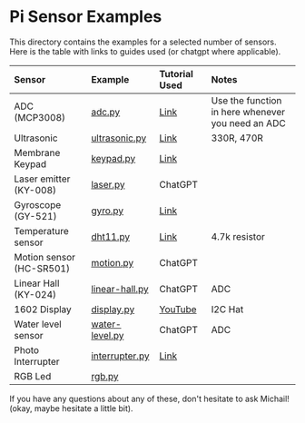# Pi Sensor Examples
This directory contains the examples for a selected number of sensors.
Here is the table with links to guides used (or chatgpt where applicable).

| Sensor                   | Example                  | Tutorial Used                                                                                       | Notes                                             |
|:-------------------------|:-------------------------|:----------------------------------------------------------------------------------------------------|:--------------------------------------------------|
| ADC (MCP3008)            | [adc.py](./adc.py)         | [Link](https://learn.adafruit.com/raspberry-pi-analog-to-digital-converters/mcp3008)                | Use the function in here whenever you need an ADC |
| Ultrasonic               | [ultrasonic.py](./ultrasonic.py)  | [Link](https://projects.raspberrypi.org/en/projects/physical-computing/12)                          | 330R, 470R                                        |
| Membrane Keypad          | [keypad.py](./keypad.py)      | [Link](https://www.digikey.co.uk/en/maker/tutorials/2021/how-to-connect-a-keypad-to-a-raspberry-pi) |                                                   |
| Laser emitter (KY-008)   | [laser.py](./laser.py)       | ChatGPT                                                                                             |                                                   |
| Gyroscope (GY-521)       | [gyro.py](./gyro.py)        | [Link](https://www.instructables.com/How-to-Use-the-MPU6050-With-the-Raspberry-Pi-4/)               |                                                   |
| Temperature sensor       | [dht11.py](./dht11.py)       | [Link](https://randomnerdtutorials.com/raspberry-pi-dht11-dht22-python/)                            | 4.7k resistor                                     |
| Motion sensor (HC-SR501) | [motion.py](./motion.py)      | ChatGPT                                                                                             |                                                   |
| Linear Hall (KY-024)     | [linear-hall.py](./linear-hall.py) | ChatGPT                                                                                             | ADC                                               |
| 1602 Display             | [display.py](./display.py)     | [YouTube](https://www.youtube.com/watch?v=DHbLBTRpTWM&t=1s)                                         | I2C Hat                                           |
| Water level sensor       | [water-level.py](./water-level.py) | ChatGPT                                                                                             | ADC                                               |
| Photo Interrupter        | [interrupter.py](./interrupter.py) | [Link](https://docs.sunfounder.com/projects/sensorkit-v2-pi/en/latest/lesson_12.html)               |                                                   |
| RGB Led                  | [rgb.py](./rgb.py)         |                                                                                                     |                                                   |


If you have any questions about any of these, don't hesitate to ask Michail! (okay, maybe hesitate a little bit).
